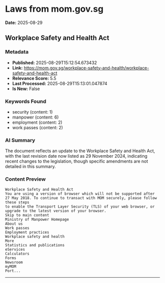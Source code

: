 # Laws from mom.gov.sg
**Date:** 2025-08-29

## Workplace Safety and Health Act

### Metadata
- **Published:** 2025-08-29T15:12:54.673432
- **Link:** https://mom.gov.sg/workplace-safety-and-health/workplace-safety-and-health-act
- **Relevance Score:** 5.5
- **Last Processed:** 2025-08-29T15:13:01.047874
- **Is New:** False

### Keywords Found
- security (content: 1)
- manpower (content: 6)
- employment (content: 2)
- work passes (content: 2)

### AI Summary
The document reflects an update to the Workplace Safety and Health Act, with the last revision date now listed as 29 November 2024, indicating recent changes to the legislation, though specific amendments are not detailed in this summary.

### Content Preview
```
Workplace Safety and Health Act
You are using a version of browser which will not be supported after 27 May 2018. To continue to transact with MOM securely, please follow
these steps
to enable the Transport Layer Security (TLS) of your web browser, or upgrade to the latest version of your browser.
Skip to main content
Ministry of Manpower Homepage
About us
Work passes
Employment practices
Workplace safety and health
More
Statistics and publications
eServices
Calculators
Forms
Newsroom
myMOM
Port...
```

---

